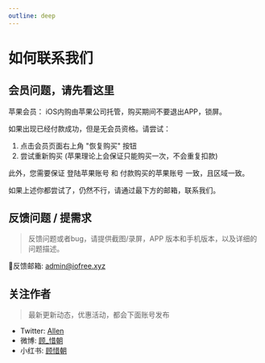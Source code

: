 ```yaml
---
outline: deep
---
```


# 如何联系我们

## 会员问题，请先看这里

苹果会员： iOS内购由苹果公司托管，购买期间不要退出APP，锁屏。

如果出现已经付款成功，但是无会员资格。请尝试：

1. 点击会员页面右上角 "恢复购买" 按钮
2. 尝试重新购买 (苹果理论上会保证只能购买一次，不会重复扣款)

此外，您需要保证 登陆苹果账号 和 付款购买的苹果账号 一致，且区域一致。

如果上述你都尝试了，仍然不行，请通过最下方的邮箱，联系我们。

## 反馈问题 / 提需求

> 反馈问题或者bug，请提供截图/录屏，APP 版本和手机版本，以及详细的问题描述。

📮反馈邮箱: [admin@iofree.xyz](mailto:admin@iofree.xyz)

## 关注作者

> 最新更新动态，优惠活动，都会下面账号发布

- Twitter: [Allen](https://twitter.com/Allen_Xuxu)
- 微博: [顾_惜朝](https://weibo.com/u/5894049515)
- 小红书: [顾惜朝](https://www.xiaohongshu.com/user/profile/626dc2bc00000000210247f0)
